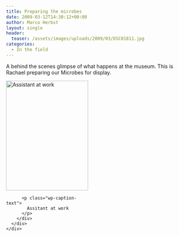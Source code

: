 ```yaml
---
title: Preparing the microbes
date: 2009-03-12T14:30:12+00:00
author: Marco Herbst
layout: single
header:
  teaser: /assets/images/uploads/2009/03/DSC01811.jpg
categories:
  - In the field
---
```

A behind the scenes glimpse of what happens at the museum. This is Rachael preparing our Microbes for display.

<div>
  <div dir="ltr">
    <div>
      <div>
        <div id="attachment_270" style="width: 235px" class="wp-caption alignnone">
          <a href="{{ base }}/assets/images/uploads/2009/03/DSC01811.jpg"><img class="size-medium wp-image-270" title="Assistant work" alt="Assistant at work" src="{{ base }}/assets/images/uploads/2009/03/DSC01811.jpg" width="225" height="300" /></a>
          
          <p class="wp-caption-text">
            Assitant at work
          </p>
        </div>
      </div>
    </div>
  </div>
</div>